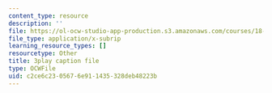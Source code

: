 ```yaml
---
content_type: resource
description: ''
file: https://ol-ocw-studio-app-production.s3.amazonaws.com/courses/18-065-matrix-methods-in-data-analysis-signal-processing-and-machine-learning-spring-2018/c2ce6c2305676e911435328deb48223b_0Qws8BuK3RQ.srt
file_type: application/x-subrip
learning_resource_types: []
resourcetype: Other
title: 3play caption file
type: OCWFile
uid: c2ce6c23-0567-6e91-1435-328deb48223b
---
```

